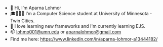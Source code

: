 - 👋 Hi, I’m Aparna Lohmor
- 🎓👩🏽‍🎓 I’m a Computer Science student at University of Minnesota - Twin Cities.
- 🌱 I love learning new frameworks and I'm currently learning EJS.
- 📫 lohmo001@umn.edu or aparnalohmor@gmail.com
- Find me here: https://www.linkedin.com/in/aparna-lohmor-a13444182/
<!---
pablopistachioo/pablopistachioo is a ✨ special ✨ repository because its `README.md` (this file) appears on your GitHub profile.
You can click the Preview link to take a look at your changes.
--->
